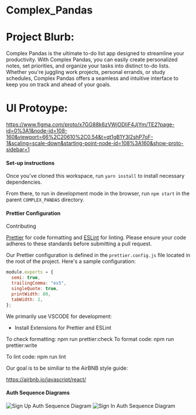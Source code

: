 # Complex_Pandas

# Project Blurb:

Complex Pandas is the ultimate to-do list app designed to streamline your productivity. With Complex Pandas, you can easily create personalized notes, set priorities, and organize your tasks into distinct to-do lists. Whether you're juggling work projects, personal errands, or study schedules, Complex Pandas offers a seamless and intuitive interface to keep you on track and ahead of your goals.

# UI Protoype:

https://www.figma.com/proto/x7GG88k6zVWjODIiF4JjYm/TE2?page-id=0%3A1&node-id=108-160&viewport=66%2C20610%2C0.54&t=qt1gB1Y3I2shP7oF-1&scaling=scale-down&starting-point-node-id=108%3A160&show-proto-sidebar=1


#### Set-up instructions

Once you've cloned this workspace, run `yarn install` to install necessary dependencies.

From there, to run in development mode in the browser, run `npm start` in the parent `COMPLEX_PANDAS` directory.


#### Prettier Configuration

Contributing

 [Prettier](https://prettier.io/) for code formatting and [ESLint](https://eslint.org/) for linting. Please ensure your code adheres to these standards before submitting a pull request.

Our Prettier configuration is defined in the `prettier.config.js` file located in the root of the project. Here's a sample configuration:

```javascript
module.exports = {
  semi: true,
  trailingComma: "es5",
  singleQuote: true,
  printWidth: 80,
  tabWidth: 2,
};

```

We primarily use VSCODE for development:

- Install Extensions for Prettier and ESLint


To check formatting: npm run prettier:check
To format code: npm run prettier:write

To lint code: npm run lint

Our goal is to be similiar to the AirBNB style guide:

https://airbnb.io/javascript/react/

#### Auth Sequence Diagrams

![Sign Up Auth Sequence Diagram](https://github.com/SahilGoel05/COMPLEX_PANDAS/assets/65931611/422b4072-13cf-407e-8815-89ee700c951c)
![Sign In Auth Sequence Diagram](https://github.com/SahilGoel05/COMPLEX_PANDAS/assets/65931611/b5fe2364-c883-496f-85d3-f72608dcd0f8)
